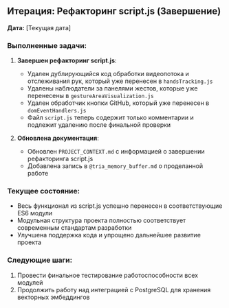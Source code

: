 ## Итерация: Рефакторинг script.js (Завершение)

**Дата:** [Текущая дата]

### Выполненные задачи:

1. **Завершен рефакторинг script.js**:
   - Удален дублирующийся код обработки видеопотока и отслеживания рук, который уже перенесен в `handsTracking.js`
   - Удалены наблюдатели за панелями жестов, которые уже перенесены в `gestureAreaVisualization.js`
   - Удален обработчик кнопки GitHub, который уже перенесен в `domEventHandlers.js`
   - Файл `script.js` теперь содержит только комментарии и подлежит удалению после финальной проверки

2. **Обновлена документация**:
   - Обновлен `PROJECT_CONTEXT.md` с информацией о завершении рефакторинга script.js
   - Добавлена запись в `@tria_memory_buffer.md` о проделанной работе

### Текущее состояние:

- Весь функционал из script.js успешно перенесен в соответствующие ES6 модули
- Модульная структура проекта полностью соответствует современным стандартам разработки
- Улучшена поддержка кода и упрощено дальнейшее развитие проекта

### Следующие шаги:

1. Провести финальное тестирование работоспособности всех модулей
2. Продолжить работу над интеграцией с PostgreSQL для хранения векторных эмбеддингов